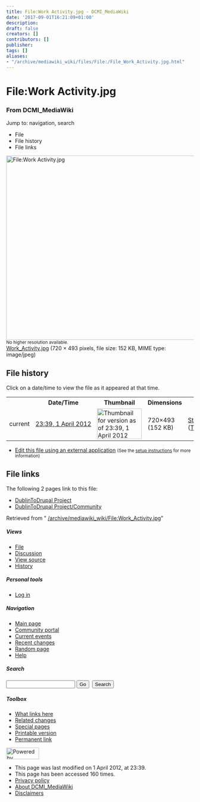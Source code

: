 ```yaml
---
title: File:Work Activity.jpg - DCMI_MediaWiki
date: '2017-09-01T16:21:09+01:00'
description: 
draft: false
creators: []
contributors: []
publisher: 
tags: []
aliases:
- "/archive/mediawiki_wiki/files/File:/File_Work_Activity.jpg.html"
---
```


<a id="top"></a>
# File:Work Activity.jpg

### From DCMI\_MediaWiki

Jump to: navigation, search
<!-- start content -->
- File
- File history
- File links

 [<img alt="File:Work Activity.jpg" src="/images/b/bc/Work_Activity.jpg" width="720" height="493">](/archive/mediawiki_wiki/files/Work_Activity.jpg)  
<small>No higher resolution available.</small>  
 [Work\_Activity.jpg](/images/b/bc/Work_Activity.jpg)‎ (720 × 493 pixels, file size: 152 KB, MIME type: image/jpeg)
<!-- 
NewPP limit report
Preprocessor node count: 0/1000000
Post-expand include size: 0/2097152 bytes
Template argument size: 0/2097152 bytes
Expensive parser function count: 0/100
-->
## File history

Click on a date/time to view the file as it appeared at that time.

<table class="wikitable filehistory">
  <tr>
    <td></td>
    <th>Date/Time</th>
    <th>Thumbnail</th>
    <th>Dimensions</th>
    <th>User</th>
    <th>Comment</th>
  </tr>
  <tr>
    <td>current</td>
    <td class="filehistory-selected" style="white-space: nowrap;"><a href="/archive/mediawiki_wiki/files/Work_Activity.jpg">23:39, 1 April 2012</a></td>
    <td><a href="/images/b/bc/Work_Activity.jpg"><img alt="Thumbnail for version as of 23:39, 1 April 2012" src="/images/b/bc/Work_Activity.jpg" width="120" height="82"></a></td>
    <td>720×493 <span style="white-space: nowrap;">(152 KB)</span>
    </td>
    <td>
      <a href="/index.php?title=User:StuartSutton&amp;action=edit&amp;redlink=1" class="new mw-userlink" title="User:StuartSutton (page does not exist)">StuartSutton</a> <span style="white-space: nowrap;"> <span class="mw-usertoollinks">(<a href="/index.php?title=User_talk:StuartSutton&amp;action=edit&amp;redlink=1" class="new" title="User talk:StuartSutton (page does not exist)">Talk</a> | <a href="/index.php/Special:Contributions/StuartSutton" title="Special:Contributions/StuartSutton">contribs</a>)</span></span>
    </td>
    <td></td>
  </tr>
</table>

  

- [Edit this file using an external application](/index.php?title=File:Work_Activity.jpg&action=edit&externaledit=true&mode=file "File:Work Activity.jpg") <small>(See the <a href="http://www.mediawiki.org/wiki/Manual:External_editors" class="external text" rel="nofollow">setup instructions</a> for more information)</small>

## File links

The following 2 pages link to this file:

- [DublinToDrupal Project](/index.php/DublinToDrupal_Project "DublinToDrupal Project")
- [DublinToDrupal Project/Community](/index.php/DublinToDrupal_Project/Community "DublinToDrupal Project/Community")

Retrieved from " [/archive/mediawiki_wiki/File:Work\_Activity.jpg](/archive/mediawiki_wiki/files/File:/File:Work_Activity.jpg.html)"

<!-- end content -->

##### Views

- [File](/archive/mediawiki_wiki/files/File:/File:Work_Activity.jpg.html "View the file page [c]")
- [Discussion](/index.php?title=File_talk:Work_Activity.jpg&action=edit&redlink=1 "Discussion about the content page [t]")
- [View source](/index.php?title=File:Work_Activity.jpg&action=edit "This page is protected.
You can view its source [e]")
- [History](/index.php?title=File:Work_Activity.jpg&action=history "Past revisions of this page [h]")

##### Personal tools

- [Log in](/index.php?title=Special:UserLogin&returnto=File:Work_Activity.jpg "You are encouraged to log in; however, it is not mandatory [o]")

<script type="text/javascript"> if (window.isMSIE55) fixalpha(); </script>

##### Navigation

- [Main page](/index.php/Main_Page "Visit the main page [z]")
- [Community portal](/index.php/DCMI_MediaWiki:Community_portal "About the project, what you can do, where to find things")
- [Current events](/index.php/DCMI_MediaWiki:Current_events "Find background information on current events")
- [Recent changes](/index.php/Special:RecentChanges "The list of recent changes in the wiki [r]")
- [Random page](/index.php/Special:Random "Load a random page [x]")
- [Help](/index.php/Help:Contents "The place to find out")

##### <label for="searchInput">Search</label>

<form action="/index.php" id="searchform">
				<input type="hidden" name="title" value="Special:Search">
				<input id="searchInput" title="Search DCMI_MediaWiki" accesskey="f" type="search" name="search">
				<input type="submit" name="go" class="searchButton" id="searchGoButton" value="Go" title="Go to a page with this exact name if exists"> 
				<input type="submit" name="fulltext" class="searchButton" id="mw-searchButton" value="Search" title="Search the pages for this text">
			</form>

##### Toolbox

- [What links here](/index.php/Special:WhatLinksHere/File:Work_Activity.jpg "List of all wiki pages that link here [j]")
- [Related changes](/index.php/Special:RecentChangesLinked/File:Work_Activity.jpg "Recent changes in pages linked from this page [k]")
- [Special pages](/index.php/Special:SpecialPages "List of all special pages [q]")
- [Printable version](/index.php?title=File:Work_Activity.jpg&printable=yes "Printable version of this page [p]")
- [Permanent link](/index.php?title=File:Work_Activity.jpg&oldid=3054 "Permanent link to this revision of the page")

<!-- end of the left (by default at least) column -->

 [<img src="/skins/common/images/poweredby_mediawiki_88x31.png" height="31" width="88" alt="Powered by MediaWiki">](http://www.mediawiki.org/)

- This page was last modified on 1 April 2012, at 23:39.
- This page has been accessed 160 times.
- [Privacy policy](/index.php/DCMI_MediaWiki:Privacy_policy "DCMI MediaWiki:Privacy policy")
- [About DCMI\_MediaWiki](/index.php/DCMI_MediaWiki:About "DCMI MediaWiki:About")
- [Disclaimers](/index.php/DCMI_MediaWiki:General_disclaimer "DCMI MediaWiki:General disclaimer")

<script>if (window.runOnloadHook) runOnloadHook();</script><!-- Served in 0.455 secs. -->
